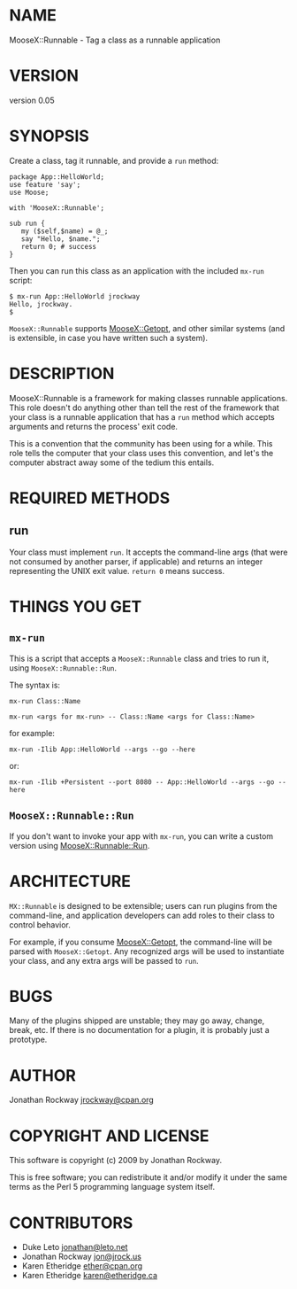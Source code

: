 # NAME

MooseX::Runnable - Tag a class as a runnable application

# VERSION

version 0.05

# SYNOPSIS

Create a class, tag it runnable, and provide a `run` method:

    package App::HelloWorld;
    use feature 'say';
    use Moose;

    with 'MooseX::Runnable';

    sub run {
       my ($self,$name) = @_;
       say "Hello, $name.";
       return 0; # success
    }

Then you can run this class as an application with the included
`mx-run` script:

    $ mx-run App::HelloWorld jrockway
    Hello, jrockway.
    $

`MooseX::Runnable` supports [MooseX::Getopt](http://search.cpan.org/perldoc?MooseX::Getopt), and
other similar systems (and is extensible, in case you have written
such a system).

# DESCRIPTION

MooseX::Runnable is a framework for making classes runnable
applications.  This role doesn't do anything other than tell the rest
of the framework that your class is a runnable application that has a
`run` method which accepts arguments and returns the process' exit
code.

This is a convention that the community has been using for a while.
This role tells the computer that your class uses this convention, and
let's the computer abstract away some of the tedium this entails.

# REQUIRED METHODS

## run

Your class must implement `run`.  It accepts the command-line args
(that were not consumed by another parser, if applicable) and returns
an integer representing the UNIX exit value.  `return 0` means
success.

# THINGS YOU GET

## `mx-run`

This is a script that accepts a `MooseX::Runnable` class and tries to
run it, using `MooseX::Runnable::Run`.

The syntax is:

    mx-run Class::Name

    mx-run <args for mx-run> -- Class::Name <args for Class::Name>

for example:

    mx-run -Ilib App::HelloWorld --args --go --here

or:

    mx-run -Ilib +Persistent --port 8080 -- App::HelloWorld --args --go --here

## `MooseX::Runnable::Run`

If you don't want to invoke your app with `mx-run`, you can write a
custom version using [MooseX::Runnable::Run](http://search.cpan.org/perldoc?MooseX::Runnable::Run).

# ARCHITECTURE

`MX::Runnable` is designed to be extensible; users can run plugins
from the command-line, and application developers can add roles to
their class to control behavior.

For example, if you consume [MooseX::Getopt](http://search.cpan.org/perldoc?MooseX::Getopt), the
command-line will be parsed with `MooseX::Getopt`.  Any recognized
args will be used to instantiate your class, and any extra args will
be passed to `run`.

# BUGS

Many of the plugins shipped are unstable; they may go away, change,
break, etc.  If there is no documentation for a plugin, it is probably
just a prototype.

# AUTHOR

Jonathan Rockway <jrockway@cpan.org>

# COPYRIGHT AND LICENSE

This software is copyright (c) 2009 by Jonathan Rockway.

This is free software; you can redistribute it and/or modify it under
the same terms as the Perl 5 programming language system itself.

# CONTRIBUTORS

- Duke Leto <jonathan@leto.net>
- Jonathan Rockway <jon@jrock.us>
- Karen Etheridge <ether@cpan.org>
- Karen Etheridge <karen@etheridge.ca>
